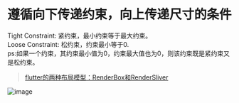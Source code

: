 # 遵循向下传递约束，向上传递尺寸的条件
Tight Constraint: 紧约束，最小约束等于最大约束。 <br/>
Loose Constraint: 松约束，约束最小等于0.  <br/>
ps:如果一个约束，其约束最小值为0，约束最大值也为0，则该约束既是紧约束又是松约束。 <br/>
 > [ flutter的两种布局模型：RenderBox和RenderSliver ]( https://www.cnblogs.com/lemos/p/16524032.html )<br/>

![image](https://github.com/shaoting0730/Flutter_learn_demo/blob/master/%E5%B8%83%E5%B1%80%E7%BA%A6%E6%9D%9F.jpg) <br/>


